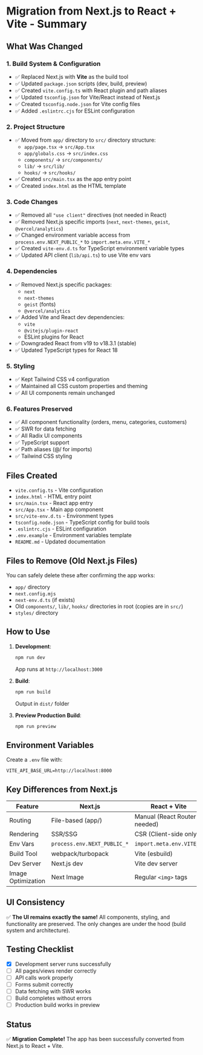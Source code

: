 # Migration from Next.js to React + Vite - Summary

## What Was Changed

### 1. Build System & Configuration
- ✅ Replaced Next.js with **Vite** as the build tool
- ✅ Updated `package.json` scripts (dev, build, preview)
- ✅ Created `vite.config.ts` with React plugin and path aliases
- ✅ Updated `tsconfig.json` for Vite/React instead of Next.js
- ✅ Created `tsconfig.node.json` for Vite config files
- ✅ Added `.eslintrc.cjs` for ESLint configuration

### 2. Project Structure
- ✅ Moved from `app/` directory to `src/` directory structure:
  - `app/page.tsx` → `src/App.tsx`
  - `app/globals.css` → `src/index.css`
  - `components/` → `src/components/`
  - `lib/` → `src/lib/`
  - `hooks/` → `src/hooks/`
- ✅ Created `src/main.tsx` as the app entry point
- ✅ Created `index.html` as the HTML template

### 3. Code Changes
- ✅ Removed all `"use client"` directives (not needed in React)
- ✅ Removed Next.js specific imports (`next`, `next-themes`, `geist`, `@vercel/analytics`)
- ✅ Changed environment variable access from `process.env.NEXT_PUBLIC_*` to `import.meta.env.VITE_*`
- ✅ Created `vite-env.d.ts` for TypeScript environment variable types
- ✅ Updated API client (`lib/api.ts`) to use Vite env vars

### 4. Dependencies
- ✅ Removed Next.js specific packages:
  - `next`
  - `next-themes` 
  - `geist` (fonts)
  - `@vercel/analytics`
- ✅ Added Vite and React dev dependencies:
  - `vite`
  - `@vitejs/plugin-react`
  - ESLint plugins for React
- ✅ Downgraded React from v19 to v18.3.1 (stable)
- ✅ Updated TypeScript types for React 18

### 5. Styling
- ✅ Kept Tailwind CSS v4 configuration
- ✅ Maintained all CSS custom properties and theming
- ✅ All UI components remain unchanged

### 6. Features Preserved
- ✅ All component functionality (orders, menu, categories, customers)
- ✅ SWR for data fetching
- ✅ All Radix UI components
- ✅ TypeScript support
- ✅ Path aliases (@/ for imports)
- ✅ Tailwind CSS styling

## Files Created
- `vite.config.ts` - Vite configuration
- `index.html` - HTML entry point
- `src/main.tsx` - React app entry
- `src/App.tsx` - Main app component
- `src/vite-env.d.ts` - Environment types
- `tsconfig.node.json` - TypeScript config for build tools
- `.eslintrc.cjs` - ESLint configuration
- `.env.example` - Environment variables template
- `README.md` - Updated documentation

## Files to Remove (Old Next.js Files)
You can safely delete these after confirming the app works:
- `app/` directory
- `next.config.mjs`
- `next-env.d.ts` (if exists)
- Old `components/`, `lib/`, `hooks/` directories in root (copies are in `src/`)
- `styles/` directory

## How to Use

1. **Development**:
   ```bash
   npm run dev
   ```
   App runs at `http://localhost:3000`

2. **Build**:
   ```bash
   npm run build
   ```
   Output in `dist/` folder

3. **Preview Production Build**:
   ```bash
   npm run preview
   ```

## Environment Variables
Create a `.env` file with:
```
VITE_API_BASE_URL=http://localhost:8000
```

## Key Differences from Next.js

| Feature | Next.js | React + Vite |
|---------|---------|--------------|
| Routing | File-based (app/) | Manual (React Router if needed) |
| Rendering | SSR/SSG | CSR (Client-side only) |
| Env Vars | `process.env.NEXT_PUBLIC_*` | `import.meta.env.VITE_*` |
| Build Tool | webpack/turbopack | Vite (esbuild) |
| Dev Server | Next.js dev | Vite dev server |
| Image Optimization | Next Image | Regular `<img>` tags |

## UI Consistency
✅ **The UI remains exactly the same!** All components, styling, and functionality are preserved. The only changes are under the hood (build system and architecture).

## Testing Checklist
- [x] Development server runs successfully
- [ ] All pages/views render correctly
- [ ] API calls work properly
- [ ] Forms submit correctly
- [ ] Data fetching with SWR works
- [ ] Build completes without errors
- [ ] Production build works in preview

## Status
✅ **Migration Complete!** The app has been successfully converted from Next.js to React + Vite.
